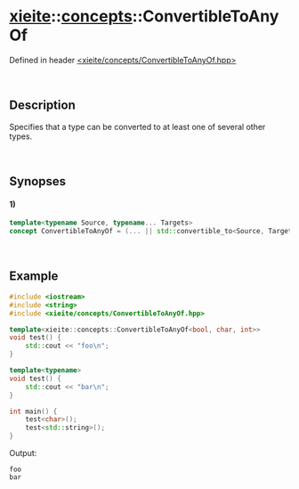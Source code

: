 # [xieite](../xieite.md)\:\:[concepts](../concepts.md)\:\:ConvertibleToAnyOf
Defined in header [<xieite/concepts/ConvertibleToAnyOf.hpp>](../../include/xieite/concepts/ConvertibleToAnyOf.hpp)

&nbsp;

## Description
Specifies that a type can be converted to at least one of several other types.

&nbsp;

## Synopses
#### 1)
```cpp
template<typename Source, typename... Targets>
concept ConvertibleToAnyOf = (... || std::convertible_to<Source, Targets>);
```

&nbsp;

## Example
```cpp
#include <iostream>
#include <string>
#include <xieite/concepts/ConvertibleToAnyOf.hpp>

template<xieite::concepts::ConvertibleToAnyOf<bool, char, int>>
void test() {
    std::cout << "foo\n";
}

template<typename>
void test() {
    std::cout << "bar\n";
}

int main() {
    test<char>();
    test<std::string>();
}
```
Output:
```
foo
bar
```
